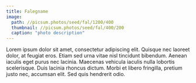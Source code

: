 ```yaml
---
title: Falegname
image: 
  path: //picsum.photos/seed/fal/1200/400
  thumbnail: //picsum.photos/seed/fal/400/200
  caption: "photo description"
---
```



Lorem ipsum dolor sit amet, consectetur adipiscing elit. Quisque nec laoreet dolor, at feugiat eros. Etiam sed urna vitae nisl tincidunt bibendum. Aenean iaculis eget purus nec lacinia. Maecenas vehicula iaculis nulla lobortis scelerisque. Duis lacinia rhoncus dictum. Morbi et libero fringilla, pretium justo nec, accumsan elit. Sed quis hendrerit odio.
